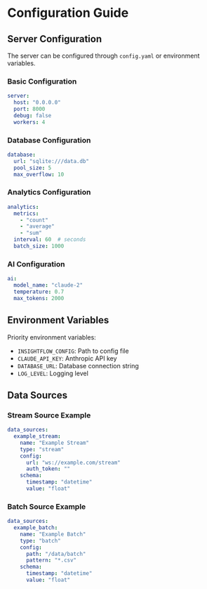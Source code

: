 # Configuration Guide

## Server Configuration

The server can be configured through `config.yaml` or environment variables.

### Basic Configuration

```yaml
server:
  host: "0.0.0.0"
  port: 8000
  debug: false
  workers: 4
```

### Database Configuration

```yaml
database:
  url: "sqlite:///data.db"
  pool_size: 5
  max_overflow: 10
```

### Analytics Configuration

```yaml
analytics:
  metrics:
    - "count"
    - "average"
    - "sum"
  interval: 60  # seconds
  batch_size: 1000
```

### AI Configuration

```yaml
ai:
  model_name: "claude-2"
  temperature: 0.7
  max_tokens: 2000
```

## Environment Variables

Priority environment variables:

- `INSIGHTFLOW_CONFIG`: Path to config file
- `CLAUDE_API_KEY`: Anthropic API key
- `DATABASE_URL`: Database connection string
- `LOG_LEVEL`: Logging level

## Data Sources

### Stream Source Example

```yaml
data_sources:
  example_stream:
    name: "Example Stream"
    type: "stream"
    config:
      url: "ws://example.com/stream"
      auth_token: ""
    schema:
      timestamp: "datetime"
      value: "float"
```

### Batch Source Example

```yaml
data_sources:
  example_batch:
    name: "Example Batch"
    type: "batch"
    config:
      path: "/data/batch"
      pattern: "*.csv"
    schema:
      timestamp: "datetime"
      value: "float"
```